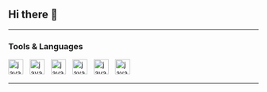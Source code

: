 ## Hi there 👋



---
### Tools & Languages
<image align="left" alt="javascript" width="30px" style="padding-right:10px" src="https://cdn.jsdelivr.net/gh/devicons/devicon@latest/icons/javascript/javascript-original.svg"/>
<image align="left" alt="javascript" width="30px" style="padding-right:10px" src="https://cdn.jsdelivr.net/gh/devicons/devicon@latest/icons/python/python-original.svg"/>
<image align="left" alt="javascript" width="30px" style="padding-right:10px" src="https://cdn.jsdelivr.net/gh/devicons/devicon@latest/icons/html5/html5-original.svg"/>
<image align="left" alt="javascript" width="30px" style="padding-right:10px" src="https://cdn.jsdelivr.net/gh/devicons/devicon@latest/icons/mongodb/mongodb-original.svg"/>
<image align="left" alt="javascript" width="30px" style="padding-right:10px" src="https://cdn.jsdelivr.net/gh/devicons/devicon@latest/icons/git/git-original.svg"/>
<image align="left" alt="javascript" width="30px" style="padding-right:10px"  src="https://cdn.jsdelivr.net/gh/devicons/devicon@latest/icons/nodejs/nodejs-original.svg"/>

<br />
<br />

---

          

<!--
**MB-PieSec/MB-PieSec** is a ✨ _special_ ✨ repository because its `README.md` (this file) appears on your GitHub profile.

Here are some ideas to get you started:

- 🔭 I’m currently working on ...
- 🌱 I’m currently learning ...
- 👯 I’m looking to collaborate on ...
- 🤔 I’m looking for help with ...
- 💬 Ask me about ...
- 📫 How to reach me: ...
- 😄 Pronouns: ...
- ⚡ Fun fact: ...
-->
